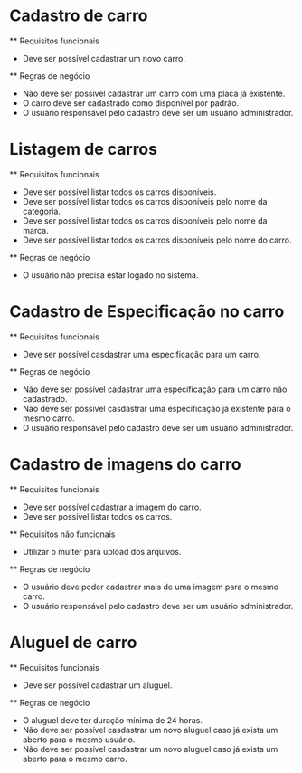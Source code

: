 # Cadastro de carro

** Requisitos funcionais
- Deve ser possível cadastrar um novo carro.

** Regras de negócio
- Não deve ser possível cadastrar um carro com uma placa já existente.
- O carro deve ser cadastrado como disponível por padrão.
- O usuário responsável pelo cadastro deve ser um usuário administrador.


# Listagem de carros

** Requisitos funcionais
- Deve ser possível listar todos os carros disponíveis.
- Deve ser possível listar todos os carros disponíveis pelo nome da categoria.
- Deve ser possível listar todos os carros disponíveis pelo nome da marca.
- Deve ser possível listar todos os carros disponíveis pelo nome do carro.

** Regras de negócio
- O usuário não precisa estar logado no sistema.


# Cadastro de Especificação no carro

** Requisitos funcionais
- Deve ser possível casdastrar uma especificação para um carro.

** Regras de negócio
- Não deve ser possível cadastrar uma especificação para um carro não cadastrado.
- Não deve ser possível casdastrar uma especificação já existente para o mesmo carro.
- O usuário responsável pelo cadastro deve ser um usuário administrador.


# Cadastro de imagens do carro

** Requisitos funcionais
- Deve ser possível cadastrar a imagem do carro.
- Deve ser possível listar todos os carros.

** Requisitos não funcionais
- Utilizar o multer para upload dos arquivos.

** Regras de negócio
- O usuário deve poder cadastrar mais de uma imagem para o mesmo carro.
- O usuário responsável pelo cadastro deve ser um usuário administrador.


# Aluguel de carro

** Requisitos funcionais
- Deve ser possível cadastrar um aluguel.

** Regras de negócio
- O aluguel deve ter duração mínima de 24 horas.
- Não deve ser possível casdastrar um novo aluguel caso já exista um aberto para o mesmo usuário.
- Não deve ser possível casdastrar um novo aluguel caso já exista um aberto para o mesmo carro.